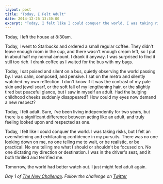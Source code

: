 ```yaml
---
layout: post
title: "Today, I Felt Adult"
date: 2014-12-26 13:30:00
excerpt: "Today, I felt like I could conquer the world. I was taking risks, but I felt an overwhelming and exhilarating confidence in my pursuits."
---
```


Today, I left the house at 8:30am.

Today, I went to Starbucks and ordered a small regular coffee. They didn't leave enough room in the cup, and there wasn't enough cream left, so I put in about half my normal amount. I drank it anyway. I was surprised to find it still too rich. I drank coffee as I waited for the bus with my bags. 

Today, I sat poised and silent on a bus, quietly observing the world passing by. I was calm, composed, and pensive. I sat on the metro and silently watched my own reflection. I don't know if it was the contrast of my pale skin and jewel scarf, or the soft fall of my lengthening hair, or the slightly tired but peaceful glance, but I saw in myself an adult. Had the bulging childhood cheeks suddenly disappeared? How could my eyes now demand a new respect?

Today, I felt adult. Sure, I've been living independently for two years, but there is a significant difference between acting like an adult, and truly feeling looked upon and respected as one.

Today, I felt like I could conquer the world. I was taking risks, but I felt an overwhelming and exhilarating confidence in my pursuits. There was no one looking down on me, no one telling me to wait, or be realistic, or be practical. No one telling me what I should or shouldn't be focused on. No one dictating my direction or destination. I was in the driver's seat, and it both thrilled and terrified me.

Tomorrow, the world had better watch out. I just might feel adult again.

_Day 1 of [The New Challenge][nc]. Follow the challenge on [Twitter][tw]_

[nc]: http://blog.ariari.io/2014/12/26/the-new-challenge.html
[tw]: http://twitter.com/arielle_van